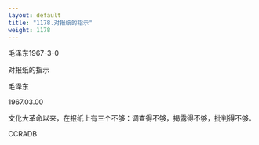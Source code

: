 ```yaml
---
layout: default
title: "1178.对报纸的指示"
weight: 1178
---
```


毛泽东1967-3-0

对报纸的指示

毛泽东

1967.03.00

文化大革命以来，在报纸上有三个不够：调查得不够，揭露得不够，批判得不够。

CCRADB

